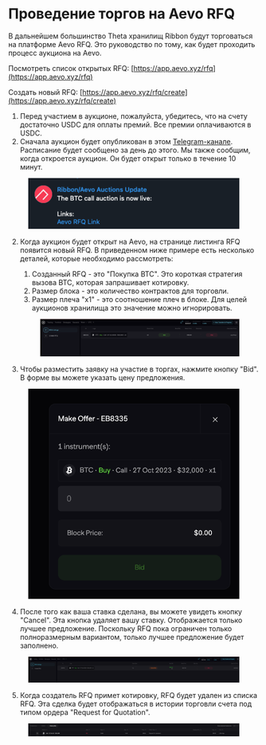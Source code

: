 # Проведение торгов на Aevo RFQ

В дальнейшем большинство Theta хранилищ Ribbon будут торговаться на платформе Aevo RFQ. Это руководство по тому, как будет проходить процесс аукциона на Aevo.



Посмотреть список открытых RFQ: [https://app.aevo.xyz/rfq](https://app.aevo.xyz/rfq)

Создать новый RFQ: [https://app.aevo.xyz/rfq/create](https://app.aevo.xyz/rfq/create)



1. Перед участием в аукционе, пожалуйста, убедитесь, что на счету достаточно USDC для оплаты премий. Все премии оплачиваются в USDC.
2. Сначала аукцион будет опубликован в этом [Telegram-канале](https://t.me/RibbonAuctions). Расписание будет сообщено за день до этого. Мы также сообщим, когда откроется аукцион. Он будет открыт только в течение 10 минут.

<figure><img src="../../.gitbook/assets/image (9).png" alt=""><figcaption></figcaption></figure>

2.  Когда аукцион будет открыт на Aevo, на странице листинга RFQ появится новый RFQ. В приведенном ниже примере есть несколько деталей, которые необходимо рассмотреть:

    1. Созданный RFQ - это "Покупка BTC". Это короткая стратегия вызова BTC, которая запрашивает котировку.
    2. Размер блока - это количество контрактов для торговли.
    3. Размер плеча "x1" - это соотношение плеч в блоке. Для целей аукционов хранилища это значение можно игнорировать.

    <figure><img src="../../.gitbook/assets/image (10).png" alt=""><figcaption></figcaption></figure>
3. Чтобы разместить заявку на участие в торгах, нажмите кнопку "Bid". В форме вы можете указать цену предложения.

<figure><img src="../../.gitbook/assets/image (11).png" alt=""><figcaption></figcaption></figure>

4. После того как ваша ставка сделана, вы можете увидеть кнопку "Cancel". Эта кнопка удаляет вашу ставку. Отображается только лучшее предложение. Поскольку RFQ пока ограничен только полноразмерным вариантом, только лучшее предложение будет заполнено.

<figure><img src="../../.gitbook/assets/image (12).png" alt=""><figcaption></figcaption></figure>

5. Когда создатель RFQ примет котировку, RFQ будет удален из списка RFQ. Эта сделка будет отображаться в истории торговли счета под типом ордера "Request for Quotation".

<figure><img src="../../.gitbook/assets/image (14).png" alt=""><figcaption></figcaption></figure>
